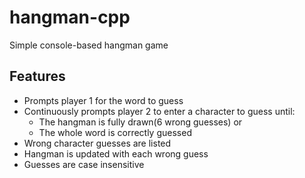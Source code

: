 # hangman-cpp
Simple console-based hangman game

## Features
* Prompts player 1 for the word to guess
* Continuously prompts player 2 to enter a character to guess until:
  * The hangman is fully drawn(6 wrong guesses) or
  * The whole word is correctly guessed
* Wrong character guesses are listed
* Hangman is updated with each wrong guess
* Guesses are case insensitive
